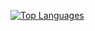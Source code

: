 [![Top Languages](https://github-readme-stats.vercel.app/api/top-langs/?username=matt-connors)](https://github.com/matt-connors/github-readme-stats)
